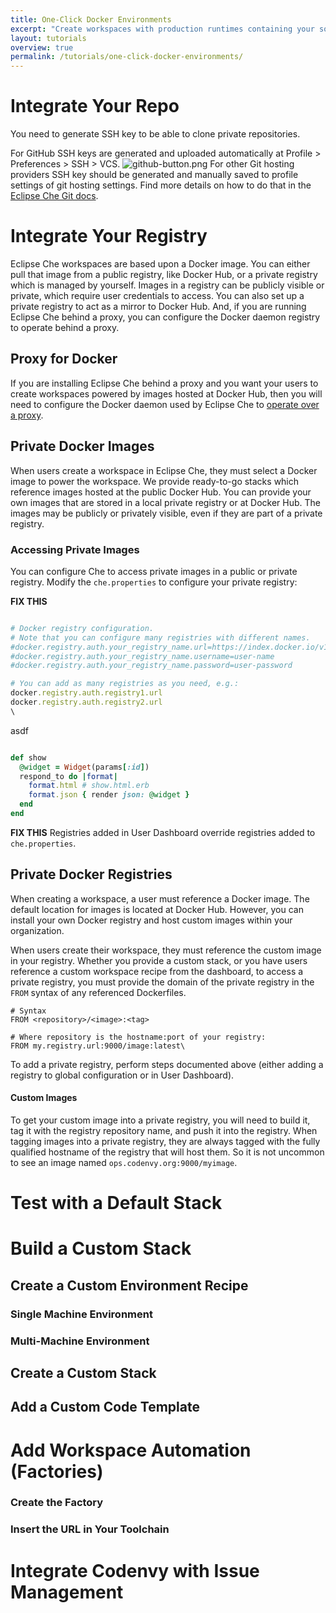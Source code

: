 ```yaml
---
title: One-Click Docker Environments
excerpt: "Create workspaces with production runtimes containing your source code and dev tools. Choose any architecture - microservices, multi-tier, multi-container, or shared server. We excel at complex topologies."
layout: tutorials
overview: true
permalink: /tutorials/one-click-docker-environments/
---
```

# Integrate Your Repo  
You need to generate SSH key to be able to clone private repositories. 

For GitHub SSH keys are generated and uploaded automatically at Profile > Preferences > SSH > VCS. 
![github-button.png](/docs/images/github-button.png)
For other Git hosting providers SSH key should be generated and manually saved to profile settings of git hosting settings. Find more details on how to do that in the [Eclipse Che Git docs](https://eclipse-che.readme.io/docs/git#section-other-git-hosting-providers).
# Integrate Your Registry  
Eclipse Che workspaces are based upon a Docker image. You can either pull that image from a public registry, like Docker Hub, or a private registry which is managed by yourself. Images in a registry can be publicly visible or private, which require user credentials to access. You can also set up a private registry to act as a mirror to Docker Hub.  And, if you are running Eclipse Che behind a proxy, you can configure the Docker daemon registry to operate behind a proxy.

## Proxy for Docker
If you are installing Eclipse Che behind a proxy and you want your users to create workspaces powered by images hosted at Docker Hub, then you will need to configure the Docker daemon used by Eclipse Che to [operate over a proxy](https://docs.docker.com/engine/admin/systemd/#http-proxy). 

## Private Docker Images
When users create a workspace in Eclipse Che, they must select a Docker image to power the workspace. We provide ready-to-go stacks which reference images hosted at the public Docker Hub. You can provide your own images that are stored in a local private registry or at Docker Hub. The images may be publicly or privately visible, even if they are part of a private registry.

### Accessing Private Images
You can configure Che to access private images in a public or private registry. Modify the `che.properties` to configure your private registry:

**FIX THIS** 

```ruby  

# Docker registry configuration. 
# Note that you can configure many registries with different names.
#docker.registry.auth.your_registry_name.url=https://index.docker.io/v1/
#docker.registry.auth.your_registry_name.username=user-name
#docker.registry.auth.your_registry_name.password=user-password

# You can add as many registries as you need, e.g.:
docker.registry.auth.registry1.url
docker.registry.auth.registry2.url
\
```  
asdf

```ruby  

def show
  @widget = Widget(params[:id])
  respond_to do |format|
    format.html # show.html.erb
    format.json { render json: @widget }
  end
end

```

**FIX THIS** Registries added in User Dashboard override registries added to `che.properties`.

## Private Docker Registries
When creating a workspace, a user must reference a Docker image. The default location for images is located at Docker Hub. However, you can install your own Docker registry and host custom images within your organization.

When users create their workspace, they must reference the custom image in your registry. Whether you provide a custom stack, or you have users reference a custom workspace recipe from the dashboard, to access a private registry, you must provide the domain of the private registry in the `FROM` syntax of any referenced Dockerfiles.
```text  
# Syntax
FROM <repository>/<image>:<tag>

# Where repository is the hostname:port of your registry:
FROM my.registry.url:9000/image:latest\
```
To add a private registry, perform steps documented above (either adding  a registry to global configuration or in User Dashboard).
#### Custom Images
To get your custom image into a private registry, you will need to build it, tag it with the registry repository name, and push it into the registry. When tagging images into a private registry, they are always tagged with the fully qualified hostname of the registry that will host them. So it is not uncommon to see an image named `ops.codenvy.org:9000/myimage`.  


# Test with a Default Stack  

# Build a Custom Stack  
## Create a Custom Environment Recipe
### Single Machine Environment

### Multi-Machine Environment


## Create a Custom Stack


## Add a Custom Code Template

# Add Workspace Automation (Factories)  
### Create the Factory


### Insert the URL in Your Toolchain

# Integrate Codenvy with Issue Management  
